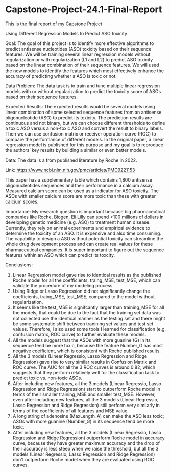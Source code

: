 # Capstone-Project-24.1-Final-Report
This is the final report of my Capstone Project

Using Different Regression Models to Predict ASO toxicity

Goal: The goal of this project is to identify more effective algorithms to predict antisense nucleotides (ASO) toxicity based on their sequence features. We will be training several linear regression models without regularization or with regularization (L1 and L2) to predict ASO toxicity based on the linear combination of their sequence features. We will used the new models to identify the features which most effectively enhance the accuracy of predicting whether a ASO is toxic or not.

Data Problem: The data task is to train and tune multiple linear regression models with or without regularization to predict the toxicity score of ASOs based on their sequence features.

Expected Results: The expected results would be several models using linear combination of some selected sequence features from an antisense oligonucleotide (ASO) to predict its toxicity. The prediction results are continuous and not binary, but we can choose different thresholds to define a toxic ASO versus a non-toxic ASO and convert the result to binary labels. Then we can use confusion matrix or receiver operation curve (ROC) to compare the performance of different models. In the original paper, a linear regression model is published for this purpose and my goal is to reproduce the authors’ key results by building a similar or even better models.

Data: The data is a from published literature by Roche in 2022.

Link: https://www.ncbi.nlm.nih.gov/pmc/articles/PMC9221153

This paper has a supplementary table which contains 1,800 antisense oligonucleotides sequences and their performance in a calcium assay. Measured calcium score can be used as a indicator for ASO toxicity. The ASOs with smaller calcium score are more toxic than these with greater calcium scores.

Importance: My research question is important because big pharmaceutical companies like Roche, Biogen, Eli Lilly can spend >100 millions of dollars in developing genetic medicine (e.g. ASO) to treatment human disease. Currently, they rely on animal experiments and empirical evidence to determine the toxicity of an ASO. It is expensive and also time consuming. The capability to design a ASO without potential toxicity can streamline the whole drug development process and can create real values for these pharmaceutical companies. It is super important to figure out the sequence features within an ASO which can predict its toxcity.

Conclusions:
1. Linear Regression model gave rise to identical results as the published Roche model for all the coefficients, traing_MSE, test_MSE, which can validate the procedure of my modeling process.
2. Using Ridge or Lasso Regression did not significantly change the coefficients, traing_MSE, test_MSE, compared to the model without regularization.
3. It seems like the test_MSE is signifcantly larger than training_MSE for all the models, that could be due to the fact that the training set data was not collected use the identical manner as the testing set and there might be some systematic shift between tranining set values and test set values. Therefore, I also used some tools I learned for classification (e.g. confusion matrix, ROC curve) to further evaluate these models.
4. All the models suggest that the ASOs with more guanine (G) in its sequence tend be more toxic, because the feature Number_G has most negative coefficient, which is consistent with Roche published results.
5.  All the 3 models (Linear Regressio, Lasso Regression and Ridge Regression)  gave rise to very similar results in Confusion Matrix and ROC curve. The AUC for all the 3 ROC curves is around 0.82, which suggests that they perform relatively well for the classification task to predict toxic vs. non-toxic ASOs.
7.  After including new features, all the 3 models (Linear Regressio, Lasso Regression and Ridge Regression) start to outperform Roche model in terms of their smaller training_MSE and smaller test_MSE. However, even after including new features, all the 3 models (Linear Regressio, Lasso Regression and Ridge Regression) still perform very similarly in terms of the coefficients of all features and MSE value.
9.  A long string of adenosine (MaxLength_A) can make the ASO less toxic; ASOs with more guanine (Number_G) in its sequence tend be more toxic.
10.  After including new features, all the 3 models (Linear Regressio, Lasso Regression and Ridge Regression) outperform Roche model in accuracy curve, because they have greater maximum accuracy and the drop of their accuracy is less steep when we raise the threshold, but all the 3 models (Linear Regressio, Lasso Regression and Ridge Regression) don't outperform Roche model when they are evaluated using ROC curves.
